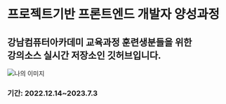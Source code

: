 <h1>프로젝트기반 프론트엔드 개발자 양성과정</h1>
<h2>강남컴퓨터아카데미 교육과정 훈련생분들을 위한 <br>
강의소스 실시간 저장소인 깃허브입니다.</h2>
<img src="https://imagescdn.gettyimagesbank.com/500/201603/a10435096.jpg" alt="나의 이미지">
<h3>기간: 2022.12.14~2023.7.3</h3>

